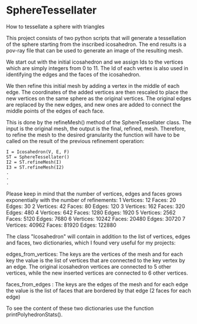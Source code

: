 # SphereTessellater
How to tessellate a sphere with triangles

This project consists of two python scripts that will generate a tessellation of the sphere starting from the inscribed icosahedron. The end results is a pov-ray file that can be used to generate an image of the resulting mesh. 

We start out with the initial icosahedron and we assign Ids to the vertices which are simply integers from 0 to 11. The Id of each vertex is also used in identifying the edges and the faces of the icosahedron. 

We then refine this initial mesh by adding a vertex in the middle of each edge. The coordinates of the added vertices are then rescaled to place the new vertices on the same sphere as the original vertices. The original edges are replaced by the new edges, and new ones are added to connect the middle points of the edges of each face. 

This is done by the refineMesh() method of the SphereTessellater class. The input is the original mesh, the output is the final, refined, mesh. Therefore, to refine the mesh to the desired granularity the function will have to be called on the result of the previous refinement operation: 

    I = Icosahedron(V, E, F)
    ST = SphereTessellater()
    I2 = ST.refineMesh(I)
    I3 = ST.refineMesh(I2)
    .
    .
    .
    
Please keep in mind that the number of vertices, edges and faces grows exponentially with the number of refinements:
     1  Vertices: 12    Faces: 20    Edges: 30
     2  Vertices: 42    Faces: 80    Edges: 120
     3  Vertices: 162   Faces: 320   Edges: 480
     4  Vertices: 642   Faces: 1280  Edges: 1920
     5  Vertices: 2562  Faces: 5120  Edges: 7680
     6  Vertices: 10242 Faces: 20480 Edges: 30720
     7  Vertices: 40962 Faces: 81920 Edges: 122880

The class "Icosahedron" will contain in addition to the list of vertices, edges and faces, two dictionaries, which I found very useful for my projects:

edges_from_vertices: The keys are the vertices of the mesh and for each key the value is the list of vertices that are connected to the key vertex by an edge. The original icosahedron vertices are connected to 5 other vertices, while the new inserted vertices are connected to 6 other vertices.  

faces_from_edges : The keys are the edges of the mesh and for each edge the value is the list of faces that are bordered by that edge (2 faces for each edge)

To see the content of these two dictionaries use the function printPolyhedronStats().
